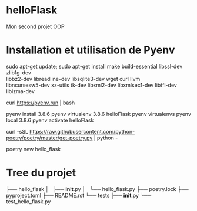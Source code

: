 # helloFlask
Mon second projet OOP
# Installation et utilisation de Pyenv

sudo apt-get update; sudo apt-get install make build-essential libssl-dev zlib1g-dev \
libbz2-dev libreadline-dev libsqlite3-dev wget curl llvm \
libncursesw5-dev xz-utils tk-dev libxml2-dev libxmlsec1-dev libffi-dev liblzma-dev

curl https://pyenv.run | bash

pyenv install 3.8.6
pyenv virtualenv 3.8.6 helloFlask
pyenv virtualenvs
pyenv local 3.8.6
pyenv activate helloFlask


curl -sSL https://raw.githubusercontent.com/python-poetry/poetry/master/get-poetry.py | python -

poetry new hello_flask

# Tree du projet

├── hello_flask
│   ├── __init__.py
│   └── hello_flask.py
├── poetry.lock
├── pyproject.toml
├── README.rst
└── tests
    ├── __init__.py
    └── test_hello_flask.py


